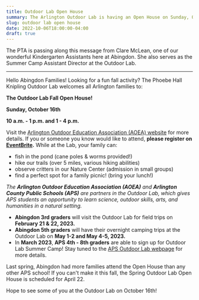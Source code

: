 ```yaml
---
title: Outdoor Lab Open House
summary: The Arlington Outdoor Lab is having an Open House on Sunday, October 16th.
slug: outdoor lab open house
date: 2022-10-06T18:00:00-04:00
draft: true
---
```


The PTA is passing along this message from Clare McLean, one of our wonderful Kindergarten Assistants here at Abingdon. She also serves as the Summer Camp Assistant Director at the Outdoor Lab.

---

Hello Abingdon Families! Looking for a fun fall activity? The Phoebe Hall Knipling Outdoor Lab welcomes all Arlington families to:

**The Outdoor Lab Fall Open House!**

**Sunday, October 16th**

**10 a.m. - 1 p.m. and 1 - 4 p.m.**

Visit the [Arlington Outdoor Education Association (AOEA) website](https://outdoorlab.org/2022/09/open-house-sun-oct-2-10a-4p/) for more details. If you or someone you know would like to attend, **please register on [EventBrite](https://www.eventbrite.com/e/outdoor-lab-open-house-tickets-418291329627).** While at the Lab, your family can:

- fish in the pond (cane poles & worms provided!)
- hike our trails (over 5 miles, various hiking abilities)
- observe critters in our Nature Center (admission in small groups)
- find a perfect spot for a family picnic! (bring your lunch!)

*The **Arlington Outdoor Education Association (AOEA)** and **Arlington County Public Schools (APS)** are partners in the Outdoor Lab, which gives APS students an  opportunity to learn science, outdoor skills, arts, and humanities in a  natural setting.* 

- **Abingdon 3rd graders** will visit the Outdoor Lab for field trips on **February 21 & 22, 2023.** 
- **Abingdon 5th graders** will have their overnight camping trips at the Outdoor Lab on **May 1-2 and May 4-5, 2023.**
- In **March 2023**, **APS 4th - 8th graders** are able to sign up for Outdoor Lab Summer Camp! Stay tuned to the [APS Outdoor Lab webpage](https://www.apsva.us/science/outdoor-lab/) for more details.

Last spring, Abingdon had more families attend the Open House than any other APS school! If you can't make it this fall, the Spring Outdoor Lab  Open House is scheduled for April 22.

Hope to see some of you at the Outdoor Lab on October 16th! 